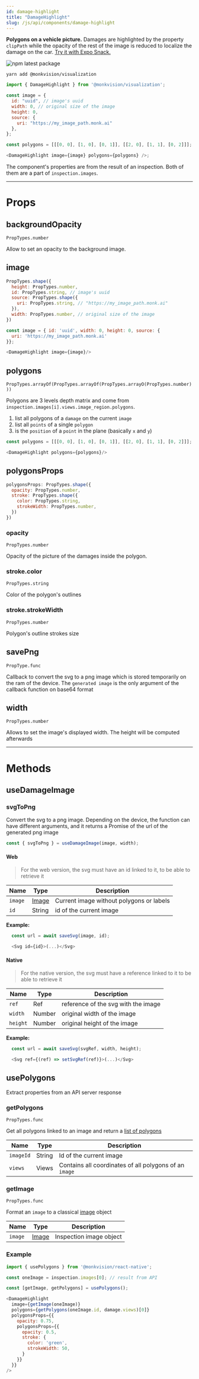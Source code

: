 ```yaml
---
id: damage-highlight
title: "DamageHighlight"
slug: /js/api/components/damage-highlight
---
```


**Polygons on a vehicle picture.**
Damages are highlighted by the property `clipPath` while the opacity of the rest of the image is reduced to localize
the damage on the car.
[Try it with Expo Snack.](https://snack.expo.dev/@alexandre-em-monk/damagehighlight-component)

![npm latest package](https://img.shields.io/npm/v/@monkvision/react-native/latest.svg)

```yarn
yarn add @monkvision/visualization
```

``` javascript
import { DamageHighlight } from '@monkvision/visualization';
```

``` javascript
const image = {
  id: "uuid", // image's uuid
  width: 0, // original size of the image
  height: 0,
  source: {
    uri: "https://my_image_path.monk.ai"
  },
};

const polygons = [[[0, 0], [1, 0], [0, 1]], [[2, 0], [1, 1], [0, 2]]];

<DamageHighlight image={image} polygons={polygons} />;
```

The component's properties are from the result of an inspection. Both of them are a part of `inspection.images`.

---

# Props
## backgroundOpacity
`PropTypes.number`

Allow to set an opacity to the background image.

## image

``` javascript
PropTypes.shape({
  height: PropTypes.number,
  id: PropTypes.string, // image's uuid
  source: PropTypes.shape({
    uri: PropTypes.string, // "https://my_image_path.monk.ai"
  }),
  width: PropTypes.number, // original size of the image
})
```

``` javascript
const image = { id: 'uuid', width: 0, height: 0, source: {
  uri: 'https://my_image_path.monk.ai'
}};

<DamageHighlight image={image}/>
```

## polygons

`PropTypes.arrayOf(PropTypes.arrayOf(PropTypes.arrayO(PropTypes.number)))`

Polygons are 3 levels depth matrix and come from `inspection.images[i].views.image_region.polygons`.

1. list all polygons of a `damage` on the current `image`
2. list all `points` of a single `polygon`
3. is the `position` of a `point` in the plane (basically `x` and `y`)

```js
const polygons = [[[0, 0], [1, 0], [0, 1]], [[2, 0], [1, 1], [0, 2]]];

<DamageHighlight polygons={polygons}/>
```

## polygonsProps
```js
polygonsProps: PropTypes.shape({
  opacity: PropTypes.number,
  stroke: PropTypes.shape({
    color: PropTypes.string,
    strokeWidth: PropTypes.number,
  })
})
```

### opacity
`PropTypes.number`

Opacity of the picture of the damages inside the polygon.


### stroke.color
`PropTypes.string`

Color of the polygon's outlines

### stroke.strokeWidth
`PropTypes.number`

Polygon's outline strokes size

## savePng
`PropType.func`

Callback to convert the svg to a png image which is stored temporarily on the ram of the device.
The `generated image` is the only argument of the callback function on base64 format

## width
`PropTypes.number`

Allows to set the image's displayed width. The height will be computed afterwards

---
# Methods
## useDamageImage
### svgToPng

Convert the svg to a png image. Depending on the device, the function can have different arguments, and it returns a Promise of the url of the generated png image

```js
const { svgToPng } = useDamageImage(image, width);
```

#### Web

> For the web version, the svg must have an id linked to it, to be able to retrieve it

| Name       | Type            | Description                                                 |
|------------|-----------------|-------------------------------------------------------------|
| `image`    | [Image](#image) | Current image without polygons or labels                    |
| `id`       | String          | id of the current image                                     |

**Example:**
```js
  const url = await saveSvg(image, id);

  <Svg id={id}>(...)</Svg>
```

#### Native

> For the native version, the svg must have a reference linked to it to be able to retrieve it

| Name       | Type   | Description                         |
|------------|--------|-------------------------------------|
| `ref`      | Ref    | reference of the svg with the image |
| `width`    | Number | original width of the image         |
| `height`   | Number | original height of the image        |

**Example:**
```js
  const url = await saveSvg(svgRef, width, height);

  <Svg ref={(ref) => setSvgRef(ref)}>(...)</Svg>
```

## usePolygons

Extract properties from an API server response

### getPolygons
`PropTypes.func`

Get all polygons linked to an image and return a [list of polygons](#polygons)

| Name                          | Type     | Description                                            |
|-------------------------------|----------|--------------------------------------------------------|
| `imageId`                     | String   | Id of the current image                                |
| `views`                       | Views    | Contains all coordinates of all polygons of an `image` |

### getImage
`PropTypes.func`

Format an `image` to a classical [image](#image) object

| Name    | Type            | Description             |
|---------|-----------------|-------------------------|
| `image` | [Image](#image) | Inspection image object |

### Example
``` javascript
import { usePolygons } from '@monkvision/react-native';
```

``` javascript
const oneImage = inspection.images[0]; // result from API

const [getImage, getPolygons] = usePolygons();

<DamageHighlight
  image={getImage(oneImage)}
  polygons={getPolygons(oneImage.id, damage.views)[0]}
  polygonsProps={{
    opacity: 0.75,
    polygonsProps={{
      opacity: 0.5,
      stroke: {
        color: 'green',
        strokeWidth: 50,
      }
    }}
  }}
/>
```
